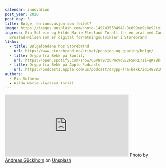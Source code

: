 ```yaml
---
calendar: innovation
post_year: 2020
post_day: 3
title: Bølge, en innovasjon som feilet?
image: https://images.unsplash.com/photo-1497435334941-8c899ee9e8e9?ixid=MXwxMjA3fDB8MHxwaG90by1wYWdlfHx8fGVufDB8fHw%3D&ixlib=rb-1.2.1&auto=format&fit=crop&w=2536&q=80
ingress: Pia Solheim og Hilde Marie Flesland Torall tar en prat med Camilla
  Brustad-Nilsen som er digital forretningsutvikler i Storebrand
links:
  - title: Bølgefondene hos Storebrand
    url: https://www.storebrand.no/privat/pensjon-og-sparing/bolge/
  - title: Drypp fra Bekk på Spotify
    url: https://open.spotify.com/show/6SVNY97zuPWcVdvE2FSNRL?si=qKYBkrpzS9SUp9UJU3XBXQ
  - title: Drypp fra Bekk på Apple Podcasts
    url: https://podcasts.apple.com/us/podcast/drypp-fra-bekk/id1488818165
authors:
  - Pia Solheim
  - Hilde Marie Flesland Torall
---
```


<iframe src="https://anchor.fm/drypp/embed/episodes/--emuckc" height="200px" width="400px" frameborder="0" scrolling="no"></iframe>
<span>Photo by <a href="https://unsplash.com/@draufsicht?utm_source=unsplash&amp;utm_medium=referral&amp;utm_content=creditCopyText">Andreas Gücklhorn</a> on <a href="https://unsplash.com/s/photos/energy?utm_source=unsplash&amp;utm_medium=referral&amp;utm_content=creditCopyText">Unsplash</a></span>